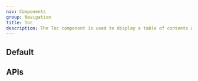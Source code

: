 ```yaml
---
nav: Components
group: Navigation
title: Toc
description: The Toc component is used to display a table of contents with clickable anchor links to different sections of a page. It can be customized with a specific height and width, and can be displayed differently on mobile devices. The component utilizes the Ant Design Anchor component to create the clickable anchor links.
---
```


## Default

<code src="./demos/index.tsx" nopadding></code>

## APIs

<API></API>

